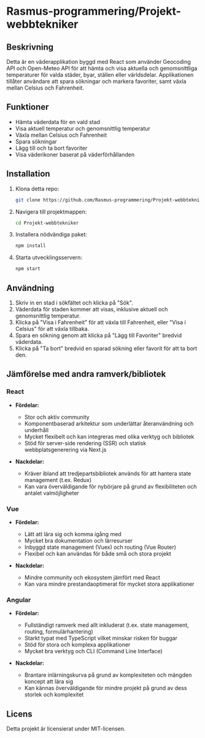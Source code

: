 # Rasmus-programmering/Projekt-webbtekniker

## Beskrivning

Detta är en väderapplikation byggd med React som använder Geocoding API och Open-Meteo API för att hämta och visa aktuella och genomsnittliga temperaturer för valda städer, byar, ställen eller världsdelar. Applikationen tillåter användare att spara sökningar och markera favoriter, samt växla mellan Celsius och Fahrenheit.

## Funktioner

- Hämta väderdata för en vald stad
- Visa aktuell temperatur och genomsnittlig temperatur
- Växla mellan Celsius och Fahrenheit
- Spara sökningar
- Lägg till och ta bort favoriter
- Visa väderikoner baserat på väderförhållanden

## Installation

1. Klona detta repo:
    ```bash
    git clone https://github.com/Rasmus-programmering/Projekt-webbtekniker.git
    ```
2. Navigera till projektmappen:
    ```bash
    cd Projekt-webbtekniker
    ```
3. Installera nödvändiga paket:
    ```bash
    npm install
    ```
4. Starta utvecklingsservern:
    ```bash
    npm start
    ```

## Användning

1. Skriv in en stad i sökfältet och klicka på "Sök".
2. Väderdata för staden kommer att visas, inklusive aktuell och genomsnittlig temperatur.
3. Klicka på "Visa i Fahrenheit" för att växla till Fahrenheit, eller "Visa i Celsius" för att växla tillbaka.
4. Spara en sökning genom att klicka på "Lägg till Favoriter" bredvid väderdata.
5. Klicka på "Ta bort" bredvid en sparad sökning eller favorit för att ta bort den.

## Jämförelse med andra ramverk/bibliotek

### React

- **Fördelar:**
  - Stor och aktiv community
  - Komponentbaserad arkitektur som underlättar återanvändning och underhåll
  - Mycket flexibelt och kan integreras med olika verktyg och bibliotek
  - Stöd för server-side rendering (SSR) och statisk webbplatsgenerering via Next.js

- **Nackdelar:**
  - Kräver ibland att tredjepartsbibliotek används för att hantera state management (t.ex. Redux)
  - Kan vara överväldigande för nybörjare på grund av flexibiliteten och antalet valmöjligheter

### Vue

- **Fördelar:**
  - Lätt att lära sig och komma igång med
  - Mycket bra dokumentation och lärresurser
  - Inbyggd state management (Vuex) och routing (Vue Router)
  - Flexibel och kan användas för både små och stora projekt

- **Nackdelar:**
  - Mindre community och ekosystem jämfört med React
  - Kan vara mindre prestandaoptimerat för mycket stora applikationer

### Angular

- **Fördelar:**
  - Fullständigt ramverk med allt inkluderat (t.ex. state management, routing, formulärhantering)
  - Starkt typat med TypeScript vilket minskar risken för buggar
  - Stöd för stora och komplexa applikationer
  - Mycket bra verktyg och CLI (Command Line Interface)

- **Nackdelar:**
  - Brantare inlärningskurva på grund av komplexiteten och mängden koncept att lära sig
  - Kan kännas överväldigande för mindre projekt på grund av dess storlek och komplexitet

## Licens

Detta projekt är licensierat under MIT-licensen.
